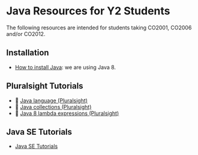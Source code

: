 # Java Resources for Y2 Students

The following resources are intended for students taking CO2001, CO2006 and/or CO2012.

## Installation

* [How to install Java](https://www.java.com/en/download/help/download_options.xml): we are using Java 8.

## Pluralsight Tutorials

* :movie_camera: [Java language (Pluralsight)](https://app.pluralsight.com/library/courses/java-fundamentals-language)
* :movie_camera: [Java collections (Pluralsight)](https://app.pluralsight.com/library/courses/java-fundamentals-collections/table-of-contents)
* :movie_camera: [Java 8 lambda expressions (Pluralsight)](https://app.pluralsight.com/library/courses/java-8-lambda-expressions-collections-streams/table-of-contents)

## Java SE Tutorials

* [Java SE Tutorials](https://docs.oracle.com/javase/tutorial/)

